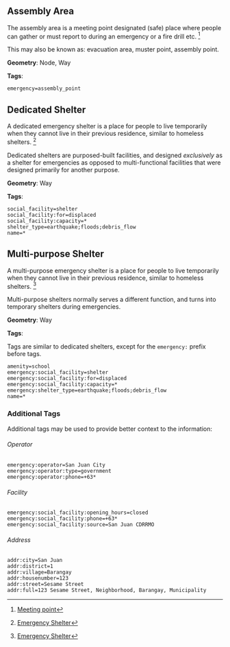 ## Assembly Area

The assembly area is a meeting point designated \(safe\) place where people can gather or must report to during an emergency or a fire drill etc. [^1]

This may also be known as: evacuation area, muster point, assembly point.

**Geometry**: Node, Way

**Tags**:

`emergency=assembly_point`

## Dedicated Shelter

A dedicated emergency shelter is a place for people to live temporarily when they cannot live in their previous residence, similar to homeless shelters. [^2]

Dedicated shelters are purposed-built facilities, and designed _exclusively_ as a shelter for emergencies as opposed to multi-functional facilities that were designed primarily for another purpose.

**Geometry**: Way

**Tags**:

```
social_facility=shelter
social_facility:for=displaced
social_facility:capacity=*
shelter_type=earthquake;floods;debris_flow
name=*
```

## Multi-purpose Shelter

A multi-purpose emergency shelter is a place for people to live temporarily when they cannot live in their previous residence, similar to homeless shelters. [^2]

Multi-purpose shelters normally serves a different function, and turns into temporary shelters during emergencies.

**Geometry**: Way

**Tags**:

Tags are similar to dedicated shelters, except for the `emergency:` prefix before tags.

```
amenity=school
emergency:social_facility=shelter
emergency:social_facility:for=displaced
emergency:social_facility:capacity=*
emergency:shelter_type=earthquake;floods;debris_flow
name=*
```

### Additional Tags

Additional tags may be used to provide better context to the information:


###### Operator
```
emergency:operator=San Juan City
emergency:operator:type=government
emergency:operator:phone=+63*
```

###### Facility

```
emergency:social_facility:opening_hours=closed 
emergency:social_facility:phone=+63*
emergency:social_facility:source=San Juan CDRRMO
```

###### Address

```
addr:city=San Juan
addr:district=1
addr:village=Barangay
addr:housenumber=123
addr:street=Sesame Street
addr:full=123 Sesame Street, Neighborhood, Barangay, Municipality

```


[^1]: [Meeting point](https://en.wikipedia.org/wiki/Meeting_point)

[^2]: [Emergency Shelter](https://en.wikipedia.org/wiki/Emergency_shelter)

